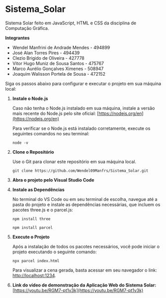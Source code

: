 # Sistema_Solar

Sistema Solar feito em JavaScript, HTML e CSS da disciplina de Computação Gráfica.

 **Integrantes**

- Wendel Manfrini de Andrade Mendes - 494899
- José Alan Torres Pires - 494439
- Clezio Brigido de Oliveira - 427778
- Vitor Hugo Muniz de Sousa Santos - 475767
- Marco Aurélio Gonçalves Ximenes - 508947
- Joaquim Walisson Portela de Sousa - 472152


Siga os passos abaixo para configurar e executar o projeto em sua máquina local:

1. **Instale o Node.js**

    Caso não tenha o Node.js instalado em sua máquina, instale a versão mais recente do Node.js pelo site oficial: [https://nodejs.org/en](https://nodejs.org/en)

    Para verificar se o Node.js está instalado corretamente, execute os seguintes comandos no seu terminal:
    ```shell
    node -v
    ```

2. **Clone o Repositório**

   Use o Git para clonar este repositório em sua máquina local.
   ```shell
   git clone https://github.com/Wendel09Manfrs/Sistema_Solar.git

3. **Abra o projeto pelo Visual Studio Code**

4. **Instale as Dependências**

    No terminal do VS Code ou em seu terminal de escolha, navegue até a pasta do projeto e instale as dependências necessárias, que incluem os pacotes three.js e o parcel.js:
    ```shell
    npm install three
   ```
    ```shell
    npm install parcel
   ```

5. **Execute o Projeto**

   Após a instalação de todos os pacotes necessários, você pode iniciar o projeto executando o seguinte comando:
     ```shell
     npx parcel index.html
     ```

   Para visualizar a cena gerada, basta acessar em seu navegador o link: [http://localhost:1234](http://localhost:1234).

6. **Link do vídeo de demonstração da Aplicação Web do Sistema Solar:** [https://youtu.be/RGM7-pt1v3k](https://youtu.be/RGM7-pt1v3k)

